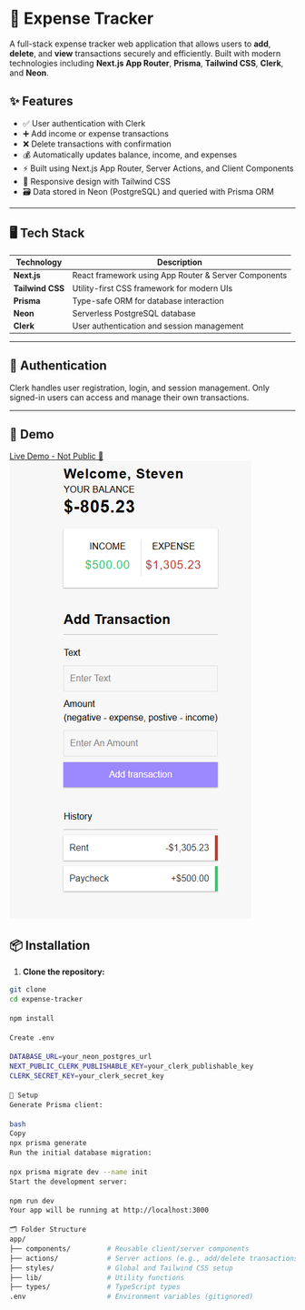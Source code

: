 # 💸 Expense Tracker

A full-stack expense tracker web application that allows users to **add**, **delete**, and **view** transactions securely and efficiently. Built with modern technologies including **Next.js App Router**, **Prisma**, **Tailwind CSS**, **Clerk**, and **Neon**.

## ✨ Features

- ✅ User authentication with Clerk
- ➕ Add income or expense transactions
- ❌ Delete transactions with confirmation
- 💰 Automatically updates balance, income, and expenses
- ⚡ Built using Next.js App Router, Server Actions, and Client Components
- 🎨 Responsive design with Tailwind CSS
- 🗃️ Data stored in Neon (PostgreSQL) and queried with Prisma ORM

---

## 🖥️ Tech Stack

| Technology   | Description                                      |
|--------------|--------------------------------------------------|
| **Next.js**  | React framework using App Router & Server Components |
| **Tailwind CSS** | Utility-first CSS framework for modern UIs    |
| **Prisma**   | Type-safe ORM for database interaction            |
| **Neon**     | Serverless PostgreSQL database                    |
| **Clerk**    | User authentication and session management        |

---

## 🔐 Authentication

Clerk handles user registration, login, and session management. Only signed-in users can access and manage their own transactions.

---

## 📸 Demo

[Live Demo - Not Public 🤕](https://expense-tracker-hazel-seven-88.vercel.app/)
![Screenshot](./public/screenshot.png)

## 📦 Installation


1. **Clone the repository:**
   
```bash
git clone 
cd expense-tracker

npm install

Create .env

DATABASE_URL=your_neon_postgres_url
NEXT_PUBLIC_CLERK_PUBLISHABLE_KEY=your_clerk_publishable_key
CLERK_SECRET_KEY=your_clerk_secret_key

🔧 Setup
Generate Prisma client:

bash
Copy
npx prisma generate
Run the initial database migration:

npx prisma migrate dev --name init
Start the development server:

npm run dev
Your app will be running at http://localhost:3000

🗂 Folder Structure
app/
├── components/         # Reusable client/server components
├── actions/            # Server actions (e.g., add/delete transactions)
├── styles/             # Global and Tailwind CSS setup
├── lib/                # Utility functions
├── types/              # TypeScript types
.env                    # Environment variables (gitignored)
